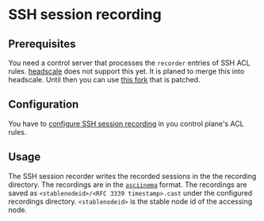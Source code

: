 # SSH session recording

## Prerequisites

You need a control server that processes the `recorder` entries of SSH ACL rules.
[headscale](https://github.com/juanfont/headscale) does not support this yet. It is planed to merge this into headscale.
Until then you can use [this fork](https://github.com/Qup42/headscale/tree/feat/sshSessionRecording) that is patched.

## Configuration

You have to [configure SSH session recording](https://tailscale.com/kb/1246/tailscale-ssh-session-recording#turn-on-session-recording-in-acls) in you control plane's ACL rules.

## Usage

The SSH session recorder writes the recorded sessions in the the recording directory.
The recordings are in the [`asciinema`](https://asciinema.org/) format.
The recordings are saved as `<stablenodeid>/<RFC 3339 timestamp>.cast` under the configured recordings directory.
`<stablenodeid>` is the stable node id of the accessing node.
